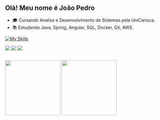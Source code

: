 ## Olá! Meu nome é João Pedro

- 🎓 Cursando Analise e Desenvolvimento de Sistemas pela UniCarioca.
- 📚 Estudando Java, Spring, Angular, SQL, Docker, Git, AWS.

[![My Skills](https://skillicons.dev/icons?i=java,spring,angular,typescript,go,mysql,postgresql,docker)](https://skillicons.dev)

<div> 
  <a href="https://www.youtube.com/@devjoaopedro" target="_blank"><img src="https://img.shields.io/badge/-YouTube-%23FF0000?style=for-the-badge&logo=youtube&logoColor=white" target="_blank"></a>
  <a href="https://www.linkedin.com/in/jo%C3%A3o-pedro-camargo-pinheiro-9600762a8/" target="_blank"><img src="https://img.shields.io/badge/-LinkedIn-%230077B5?style=for-the-badge&logo=linkedin&logoColor=white" target="_blank"></a> 
  <a href ="mailto:joaoppinheiro2005@gmail.com"><img src="https://img.shields.io/badge/-Gmail-%23333?style=for-the-badge&logo=gmail&logoColor=white" target="_blank"></a>
</div>

##

<div>
  <img height="180em" src="https://github-readme-stats.vercel.app/api?username=j-ordep&show_icons=true&theme=dark&include_all_commits=true&count_private=true"/>
  <img height="180em" src="https://github-readme-stats.vercel.app/api/top-langs/?username=j-ordep&layout=compact&langs_count=8&theme=dark"/>
</div>
